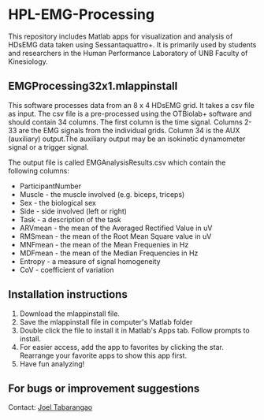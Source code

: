 # HPL-EMG-Processing

This repository includes Matlab apps for visualization and analysis of HDsEMG data taken using Sessantaquattro+. It is primarily used by students and researchers in the Human Performance Laboratory of UNB Faculty of Kinesiology.

## EMGProcessing32x1.mlappinstall

This software processes data from an 8 x 4 HDsEMG grid. It takes a csv file as input. The csv file is a pre-processed using the OTBiolab+ software and should contain 34 columns. The first column is the time signal. Columns 2-33 are the EMG signals from the individual grids. Column 34 is the AUX (auxiliary) output.The auxiliary output may be an isokinetic dynamometer signal or a trigger signal. 

The output file is called EMGAnalysisResults.csv which contain the following columns:
* ParticipantNumber
* Muscle - the muscle involved (e.g. biceps, triceps)
* Sex - the biological sex
* Side - side involved (left or right)
* Task - a description of the task
* ARVmean - the mean of the Averaged Rectified Value in uV 
* RMSmean - the mean of the Root Mean Square value in uV 
* MNFmean - the mean of the Mean Frequenies  in Hz 
* MDFmean - the mean of the Median Frequencies in Hz
* Entropy - a measure of signal homogeneity
* CoV - coefficient of variation

## Installation instructions
1. Download the mlappinstall file. 
2. Save the mlappinstall file in computer's Matlab folder
3. Double click the file to install it in Matlab's Apps tab. Follow prompts to install.
4. For easier access, add the app to favorites by clicking the star. Rearrange your favorite apps to show this app first.
5. Have fun analyzing! 

## For bugs or improvement suggestions
Contact: <a href = "mailto: joel.tabarangao@unb.ca">Joel Tabarangao </a>
